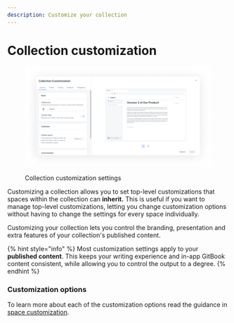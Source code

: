 ```yaml
---
description: Customize your collection
---
```


# Collection customization

<figure><img src="../../.gitbook/assets/collection-customization.png" alt="A screenshot showing the collection customization settings. On the left are the settings themselves, and on the right is a preview of how the published content will look with the selected settings."><figcaption><p>Collection customization settings</p></figcaption></figure>

Customizing a collection allows you to set top-level customizations that spaces within the collection can **inherit.** This is useful if you want to manage top-level customizations, letting you change customization options without having to change the settings for every space individually.

Customizing your collection lets you control the branding, presentation and extra features of your collection's published content.

{% hint style="info" %}
Most customization settings apply to your **published content**. This keeps your writing experience and in-app GitBook content consistent, while allowing you to control the output to a degree.
{% endhint %}

### Customization options

To learn more about each of the customization options read the guidance in [space customization](space-customization.md).
